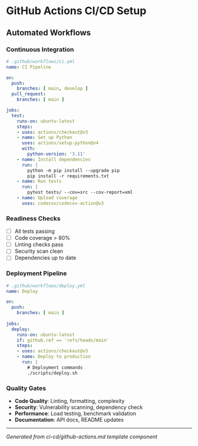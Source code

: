 # GitHub Actions CI/CD Setup

## Automated Workflows

### Continuous Integration
```yaml
# .github/workflows/ci.yml
name: CI Pipeline

on:
  push:
    branches: [ main, develop ]
  pull_request:
    branches: [ main ]

jobs:
  test:
    runs-on: ubuntu-latest
    steps:
    - uses: actions/checkout@v3
    - name: Set up Python
      uses: actions/setup-python@v4
      with:
        python-version: '3.11'
    - name: Install dependencies
      run: |
        python -m pip install --upgrade pip
        pip install -r requirements.txt
    - name: Run tests
      run: |
        pytest tests/ --cov=src --cov-report=xml
    - name: Upload coverage
      uses: codecov/codecov-action@v3
```

### Readiness Checks
- [ ] All tests passing
- [ ] Code coverage > 80%
- [ ] Linting checks pass
- [ ] Security scan clean
- [ ] Dependencies up to date

### Deployment Pipeline
```yaml
# .github/workflows/deploy.yml
name: Deploy

on:
  push:
    branches: [ main ]
    
jobs:
  deploy:
    runs-on: ubuntu-latest
    if: github.ref == 'refs/heads/main'
    steps:
    - uses: actions/checkout@v3
    - name: Deploy to production
      run: |
        # Deployment commands
        ./scripts/deploy.sh
```

### Quality Gates
- **Code Quality**: Linting, formatting, complexity
- **Security**: Vulnerability scanning, dependency check
- **Performance**: Load testing, benchmark validation
- **Documentation**: API docs, README updates

---
*Generated from ci-cd/github-actions.md template component*